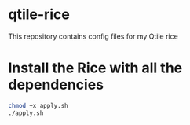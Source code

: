 # qtile-rice
This repository contains config files for my Qtile rice

# Install the Rice with all the dependencies
```bash
chmod +x apply.sh
./apply.sh
```
